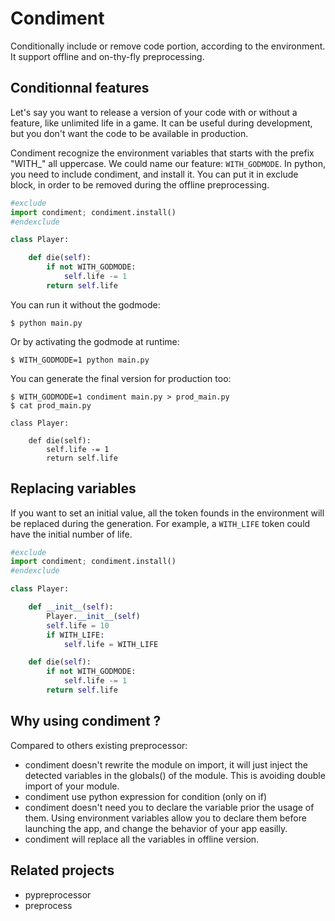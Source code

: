 Condiment
=========

Conditionally include or remove code portion, according to the environment. It
support offline and on-thy-fly preprocessing.

Conditionnal features
---------------------

Let's say you want to release a version of your code with or without a feature,
like unlimited life in a game. It can be useful during development, but you
don't want the code to be available in production.

Condiment recognize the environment variables that starts with the prefix
"WITH_" all uppercase. We could name our feature: `WITH_GODMODE`.
In python, you need to include condiment, and install it. You can put it in
exclude block, in order to be removed during the offline preprocessing.

```python
#exclude
import condiment; condiment.install()
#endexclude

class Player:

	def die(self):
		if not WITH_GODMODE:
			self.life -= 1
		return self.life

```

You can run it without the godmode:

```
$ python main.py
```

Or by activating the godmode at runtime:

```
$ WITH_GODMODE=1 python main.py
```

You can generate the final version for production too:

```
$ WITH_GODMODE=1 condiment main.py > prod_main.py
$ cat prod_main.py

class Player:

	def die(self):
		self.life -= 1
		return self.life

```

Replacing variables
-------------------

If you want to set an initial value, all the token founds in the environment
will be replaced during the generation. For example, a `WITH_LIFE` token could
have the initial number of life.

```python
#exclude
import condiment; condiment.install()
#endexclude

class Player:

	def __init__(self):
		Player.__init__(self)
		self.life = 10
		if WITH_LIFE:
			self.life = WITH_LIFE

	def die(self):
		if not WITH_GODMODE:
			self.life -= 1
		return self.life

```


Why using condiment ?
---------------------

Compared to others existing preprocessor:

- condiment doesn't rewrite the module on import, it will just inject the
  detected variables in the globals() of the module. This is avoiding double
  import of your module.
- condiment use python expression for condition (only on if)
- condiment doesn't need you to declare the variable prior the usage of them.
  Using environment variables allow you to declare them before launching the
  app, and change the behavior of your app easilly.
- condiment will replace all the variables in offline version.

Related projects
----------------

- pypreprocessor
- preprocess
